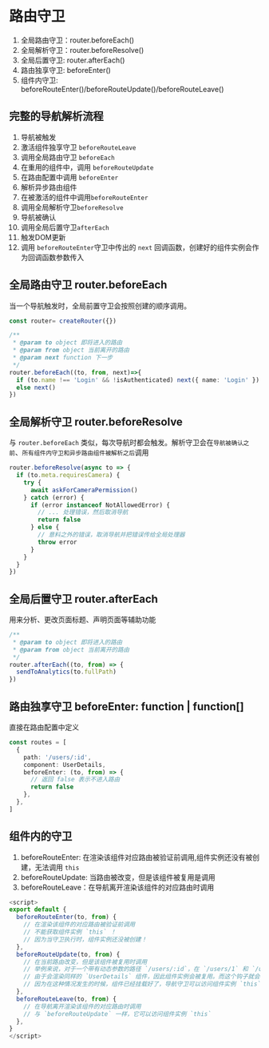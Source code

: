 # 路由守卫

1. 全局路由守卫：router.beforeEach()
2. 全局解析守卫：router.beforeResolve()
3. 全局后置守卫: router.afterEach()
4. 路由独享守卫: beforeEnter()
5. 组件内守卫: beforeRouteEnter()/beforeRouteUpdate()/beforeRouteLeave()

## 完整的导航解析流程

1. 导航被触发
2. 激活组件独享守卫 `beforeRouteLeave`
3. 调用全局路由守卫 `beforeEach`
4. 在重用的组件中，调用 `beforeRouteUpdate`
5. 在路由配置中调用 `beforeEnter`
6. 解析异步路由组件
7. 在被激活的组件中调用`beforeRouteEnter`
8. 调用全局解析守卫`beforeResolve`
9. 导航被确认
10. 调用全局后置守卫`afterEach`
11. 触发DOM更新
12. 调用 `beforeRouteEnter`守卫中传出的 `next` 回调函数，创建好的组件实例会作为回调函数参数传入

## 全局路由守卫 router.beforeEach

当一个导航触发时，全局前置守卫会按照创建的顺序调用。

```ts
const router= createRouter({})

/**
 * @param to object 即将进入的路由
 * @param from object 当前离开的路由
 * @param next function 下一步
 */
router.beforeEach((to, from, next)=>{
  if (to.name !== 'Login' && !isAuthenticated) next({ name: 'Login' })
  else next()
})
```

## 全局解析守卫 router.beforeResolve

与 `router.beforeEach` 类似，每次导航时都会触发。解析守卫会在`导航被确认之前`、`所有组件内守卫和异步路由组件被解析之后`调用

```ts
router.beforeResolve(async to => {
  if (to.meta.requiresCamera) {
    try {
      await askForCameraPermission()
    } catch (error) {
      if (error instanceof NotAllowedError) {
        // ... 处理错误，然后取消导航
        return false
      } else {
        // 意料之外的错误，取消导航并把错误传给全局处理器
        throw error
      }
    }
  }
})
```

## 全局后置守卫 router.afterEach

用来分析、更改页面标题、声明页面等辅助功能

```ts
/**
 * @param to object 即将进入的路由
 * @param from object 当前离开的路由
 */
router.afterEach((to, from) => {
  sendToAnalytics(to.fullPath)
})
```

## 路由独享守卫 beforeEnter: function | function[]

直接在路由配置中定义

```ts
const routes = [
  {
    path: '/users/:id',
    component: UserDetails,
    beforeEnter: (to, from) => {
      // 返回 false 表示不进入路由
      return false
    },
  },
]
```

## 组件内的守卫

1. beforeRouteEnter: 在渲染该组件对应路由被验证前调用,组件实例还没有被创建，无法调用 `this`
2. beforeRouteUpdate: 当路由被改变，但是该组件被复用是调用
3. beforeRouteLeave：在导航离开渲染该组件的对应路由时调用

```ts
<script>
export default {
  beforeRouteEnter(to, from) {
    // 在渲染该组件的对应路由被验证前调用
    // 不能获取组件实例 `this` ！
    // 因为当守卫执行时，组件实例还没被创建！
  },
  beforeRouteUpdate(to, from) {
    // 在当前路由改变，但是该组件被复用时调用
    // 举例来说，对于一个带有动态参数的路径 `/users/:id`，在 `/users/1` 和 `/users/2` 之间跳转的时候，
    // 由于会渲染同样的 `UserDetails` 组件，因此组件实例会被复用。而这个钩子就会在这个情况下被调用。
    // 因为在这种情况发生的时候，组件已经挂载好了，导航守卫可以访问组件实例 `this`
  },
  beforeRouteLeave(to, from) {
    // 在导航离开渲染该组件的对应路由时调用
    // 与 `beforeRouteUpdate` 一样，它可以访问组件实例 `this`
  },
}
</script>
```
